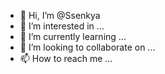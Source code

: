 - 👋 Hi, I’m @Ssenkya
- 👀 I’m interested in ...
- 🌱 I’m currently learning ...
- 💞️ I’m looking to collaborate on ...
- 📫 How to reach me ...

<!---
Ssenkya/Ssenkya is a ✨ special ✨ repository because its `README.md` (this file) appears on your GitHub profile.
You can click the Preview link to take a look at your changes.
--->
